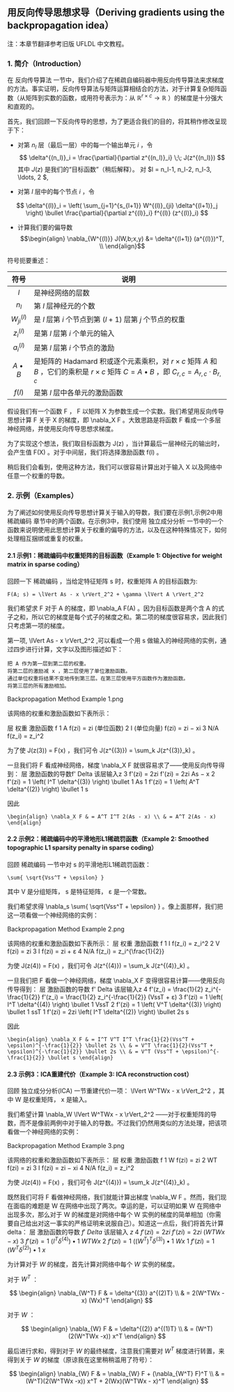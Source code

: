## 用反向传导思想求导（Deriving gradients using the backpropagation idea）

注：本章节翻译参考旧版 UFLDL 中文教程。

### 1. 简介（Introduction）

在 反向传导算法 一节中，我们介绍了在稀疏自编码器中用反向传导算法来求梯度的方法。事实证明，反向传导算法与矩阵运算相结合的方法，对于计算复杂矩阵函数（从矩阵到实数的函数，或用符号表示为：从 $\mathbb{R}^{r \times c} \rightarrow \mathbb{R}$ ）的梯度是十分强大和直观的。

首先，我们回顾一下反向传导的思想，为了更适合我们的目的，将其稍作修改呈现于下：

* 对第 $n_l$ 层（最后一层）中的每一个输出单元 $i$ ，令
$$
\delta^{(n_l)}_i = \frac{\partial}{\partial z^{(n_l)}_i} \;\; J(z^{(n_l)})
$$
其中 $J(z)$ 是我们的“目标函数”（稍后解释）。
对 $l = n_l-1, n_l-2, n_l-3, \ldots, 2 $,

* 对第 $l$ 层中的每个节点 $i$ ，令

$$
\delta^{(l)}_i = \left( \sum_{j=1}^{s_{l+1}} W^{(l)}_{ji} \delta^{(l+1)}_j \right) \bullet \frac{\partial}{\partial z^{(l)}_i} f^{(l)} (z^{(l)}_i)
$$

* 计算我们要的偏导数
$$\begin{align}
\nabla_{W^{(l)}} J(W,b;x,y) &= \delta^{(l+1)} (a^{(l)})^T, \\
\end{align}$$

符号扼要重述：

|符号 |说明 |
| :------------: |---------------------------------------|
| $l$            | 是神经网络的层数|
| $n_l$          | 第 $l$ 层神经元的个数|
| $W^{(l)}_{ji}$ |是 $l$ 层第 $i$ 个节点到第 $(l + 1)$ 层第 $j$ 个节点的权重|
| $z^{(l)}_i$    |是第 $l$ 层第 $i$ 个单元的输入|
| $a^{(l)}_i$    |是第 $l$ 层第 $i$ 个节点的激励|
| $A \bullet B$  |是矩阵的 Hadamard 积或逐个元素乘积，对 $r \times c$ 矩阵 $A$ 和 $B$ ，它们的乘积是 $r \times c$ 矩阵 $C = A \bullet B$ ，即 $C_{r, c} = A_{r, c} \cdot B_{r, c}$ |
| $f(l)$         | 是第 $l$ 层中各单元的激励函数 |

假设我们有一个函数 F ， F 以矩阵 X 为参数生成一个实数。我们希望用反向传导思想计算 F 关于 X 的梯度，即 \nabla_X F 。大致思路是将函数 F 看成一个多层神经网络，并使用反向传导思想求梯度。

为了实现这个想法，我们取目标函数为 J(z) ，当计算最后一层神经元的输出时，会产生值 F(X) 。对于中间层，我们将选择激励函数 f(l) 。

稍后我们会看到，使用这种方法，我们可以很容易计算出对于输入 X 以及网络中任意一个权重的导数。


### 2. 示例（Examples）

为了阐述如何使用反向传导思想计算关于输入的导数，我们要在示例1,示例2中用 稀疏编码 章节中的两个函数。在示例3中，我们使用 独立成分分析 一节中的一个函数来说明使用此思想计算关于权重的偏导的方法，以及在这种特殊情况下，如何处理相互捆绑或重复的权重。


#### 2.1 示例1：稀疏编码中权重矩阵的目标函数（Example 1: Objective for weight matrix in sparse coding）

回顾一下 稀疏编码 ，当给定特征矩阵 s 时，权重矩阵 A 的目标函数为:

    F(A; s) = \lVert As - x \rVert_2^2 + \gamma \lVert A \rVert_2^2 


我们希望求 F 对于 A 的梯度，即 \nabla_A F(A) 。因为目标函数是两个含 A 的式子之和，所以它的梯度是每个式子的梯度之和。第二项的梯度很容易求，因此我们只考虑第一项的梯度。


第一项, \lVert As - x \rVert_2^2 ,可以看成一个用 s 做输入的神经网络的实例，通过四步进行计算，文字以及图形描述如下：

    把 A 作为第一层到第二层的权重。
    将第二层的激励减 x ，第二层使用了单位激励函数。
    通过单位权重将结果不变地传到第三层。在第三层使用平方函数作为激励函数。
    将第三层的所有激励相加。 

Backpropagation Method Example 1.png


该网络的权重和激励函数如下表所示： 

层	权重	激励函数 f
1 	A 	f(zi) = zi (单位函数)
2 	I (单位向量) 	f(zi) = zi − xi
3 	N/A 	f(z_i) = z_i^2

为了使 J(z(3)) = F(x) ，我们可令 J(z^{(3)}) = \sum_k J(z^{(3)}_k) 。

一旦我们将 F 看成神经网络，梯度 \nabla_X F 就很容易求了——使用反向传导得到：
层	激励函数的导数f'	Delta	该层输入z
3 	f'(zi) = 2zi 	f'(zi) = 2zi 	As − x
2 	f'(zi) = 1 	\left( I^T \delta^{(3)} \right) \bullet 1 	As
1 	f'(zi) = 1 	\left( A^T \delta^{(2)} \right) \bullet 1 	s


因此

    \begin{align} \nabla_X F & = A^T I^T 2(As - x) \\ & = A^T 2(As - x) \end{align} 


#### 2.2 示例2：稀疏编码中的平滑地形L1稀疏罚函数（Example 2: Smoothed topographic L1 sparsity penalty in sparse coding）

回顾 稀疏编码 一节中对 s 的平滑地形L1稀疏罚函数：

    \sum{ \sqrt{Vss^T + \epsilon} } 

其中 V 是分组矩阵， s 是特征矩阵， ε 是一个常数。

我们希望求得 \nabla_s \sum{ \sqrt{Vss^T + \epsilon} } 。像上面那样，我们把这一项看做一个神经网络的实例：

Backpropagation Method Example 2.png


该网络的权重和激励函数如下表所示：
层	权重	激励函数 f
1 	I 	f(z_i) = z_i^2
2 	V 	f(zi) = zi
3 	I 	f(zi) = zi + ε
4 	N/A 	f(z_i) = z_i^{\frac{1}{2}}


为使 J(z(4)) = F(x) ，我们可令 J(z^{(4)}) = \sum_k J(z^{(4)}_k) 。

一旦我们把 F 看做一个神经网络，梯度 \nabla_X F 变得很容易计算——使用反向传导得到：
层	激励函数的导数 f' 	Delta	该层输入z
4 	f'(z_i) = \frac{1}{2} z_i^{-\frac{1}{2}} 	f'(z_i) = \frac{1}{2} z_i^{-\frac{1}{2}} 	(VssT + ε)
3 	f'(zi) = 1 	\left( I^T \delta^{(4)} \right) \bullet 1 	VssT
2 	f'(zi) = 1 	\left( V^T \delta^{(3)} \right) \bullet 1 	ssT
1 	f'(zi) = 2zi 	\left( I^T \delta^{(2)} \right) \bullet 2s 	s


因此

    \begin{align} \nabla_X F & = I^T V^T I^T \frac{1}{2}(Vss^T + \epsilon)^{-\frac{1}{2}} \bullet 2s \\ & = V^T \frac{1}{2}(Vss^T + \epsilon)^{-\frac{1}{2}} \bullet 2s \\ & = V^T (Vss^T + \epsilon)^{-\frac{1}{2}} \bullet s \end{align} 


#### 2.3 示例3：ICA重建代价（Example 3: ICA reconstruction cost）

回顾 独立成分分析(ICA) 一节重建代价一项： \lVert W^TWx - x \rVert_2^2 ，其中 W 是权重矩阵， x 是输入。

我们希望计算 \nabla_W \lVert W^TWx - x \rVert_2^2 ——对于权重矩阵的导数，而不是像前两例中对于输入的导数。不过我们仍然用类似的方法处理，把该项看做一个神经网络的实例：

Backpropagation Method Example 3.png


该网络的权重和激励函数如下表所示：
层	权重	激励函数 f
1 	W 	f(zi) = zi
2 	WT 	f(zi) = zi
3 	I 	f(zi) = zi − xi
4 	N/A 	f(z_i) = z_i^2

为使 J(z(4)) = F(x) ，我们可令 J(z^{(4)}) = \sum_k J(z^{(4)}_k) 。

既然我们可将 F 看做神经网络，我们就能计算出梯度 \nabla_W F 。然而，我们现在面临的难题是 W 在网络中出现了两次。幸运的是，可以证明如果 W 在网络中出现多次，那么对于 W 的梯度是对网络中每个 W 实例的梯度的简单相加（你需要自己给出对这一事实的严格证明来说服自己）。知道这一点后，我们将首先计算delta：
层	激励函数的导数 $f'$ 	$Delta$	该层输入 $z$
4 	$f'(zi) = 2zi$ 	$f'(zi) = 2zi$ 	$(WTWx − x)$
3 	$f'(zi) = 1$ 	$\left( I^T \delta^{(4)} \right) \bullet 1$ 	$WTWx$
2 	$f'(zi) = 1$ 	$\left( (W^T)^T \delta^{(3)} \right) \bullet 1$ 	$Wx$
1 	$f'(zi) = 1$ 	$\left( W^T \delta^{(2)} \right) \bullet 1$ 	$x$

为计算对于 $W$ 的梯度，首先计算对网络中每个 $W$ 实例的梯度。

对于 $W^T$ ：

$$
\begin{align}
\nabla_{W^T} F & = \delta^{(3)} a^{(2)T} \\
& = 2(W^TWx - x) (Wx)^T
\end{align}
$$

对于 $W$ ：

$$
\begin{align}
\nabla_{W} F & = \delta^{(2)} a^{(1)T} \\
& = (W^T)(2(W^TWx -x)) x^T
\end{align}
$$

最后进行求和，得到对于 $W$ 的最终梯度，注意我们需要对 $W^T$ 梯度进行转置，来得到关于 $W$ 的梯度（原谅我在这里稍稍滥用了符号）：

$$
\begin{align}
\nabla_{W} F & = \nabla_{W} F + (\nabla_{W^T} F)^T \\ & = (W^T)(2(W^TWx -x)) x^T + 2(Wx)(W^TWx - x)^T
\end{align}
$$
